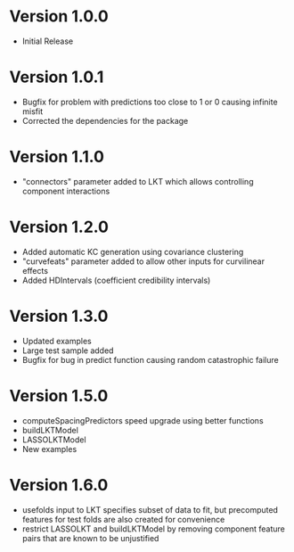 # Version 1.0.0
* Initial Release
  
# Version 1.0.1
* Bugfix for problem with predictions too close to 1 or 0 causing infinite misfit
* Corrected the dependencies for the package

# Version 1.1.0
* "connectors" parameter added to LKT which allows controlling component interactions
  
# Version 1.2.0
* Added automatic KC generation using covariance clustering
* "curvefeats" parameter added to allow other inputs for curvilinear effects
* Added HDIntervals (coefficient credibility intervals)

# Version 1.3.0
* Updated examples
* Large test sample added
* Bugfix for bug in predict function causing random catastrophic failure

# Version 1.5.0
* computeSpacingPredictors speed upgrade using better functions
* buildLKTModel
* LASSOLKTModel
* New examples

# Version 1.6.0
* usefolds input to LKT specifies subset of data to fit, but precomputed features for test folds are also created for convenience
* restrict LASSOLKT and buildLKTModel by removing component feature pairs that are known to be unjustified
